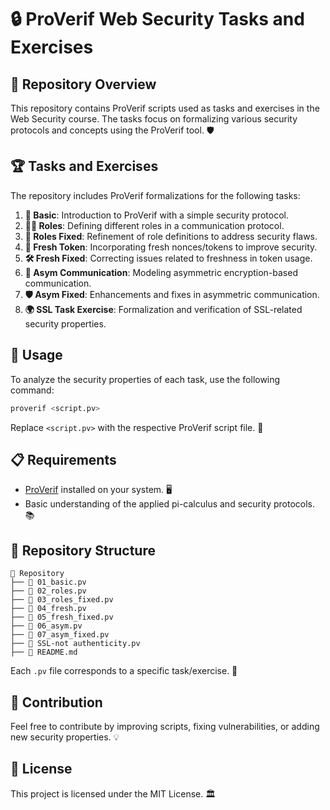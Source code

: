 # 🔒 ProVerif Web Security Tasks and Exercises

## 📌 Repository Overview
This repository contains ProVerif scripts used as tasks and exercises in the Web Security course. The tasks focus on formalizing various security protocols and concepts using the ProVerif tool. 🛡️

## 🏆 Tasks and Exercises
The repository includes ProVerif formalizations for the following tasks:

1. **📖 Basic**: Introduction to ProVerif with a simple security protocol.
2. **🧑‍💻 Roles**: Defining different roles in a communication protocol.
3. **🔧 Roles Fixed**: Refinement of role definitions to address security flaws.
4. **🔑 Fresh Token**: Incorporating fresh nonces/tokens to improve security.
5. **🛠️ Fresh Fixed**: Correcting issues related to freshness in token usage.
6. **🔐 Asym Communication**: Modeling asymmetric encryption-based communication.
7. **🛡️ Asym Fixed**: Enhancements and fixes in asymmetric communication.
8. **🌍 SSL Task Exercise**: Formalization and verification of SSL-related security properties.

## 🚀 Usage
To analyze the security properties of each task, use the following command:
```sh
proverif <script.pv>
```
Replace `<script.pv>` with the respective ProVerif script file. 🎯

## 📋 Requirements
- [ProVerif](https://proverif.inria.fr/) installed on your system. 🖥️
- Basic understanding of the applied pi-calculus and security protocols. 📚

## 📂 Repository Structure
```
📁 Repository
├── 📜 01_basic.pv
├── 📜 02_roles.pv
├── 📜 03_roles_fixed.pv
├── 📜 04_fresh.pv
├── 📜 05_fresh_fixed.pv
├── 📜 06_asym.pv
├── 📜 07_asym_fixed.pv
├── 📜 SSL-not authenticity.pv
├── 📄 README.md
```
Each `.pv` file corresponds to a specific task/exercise. 📝

## 🤝 Contribution
Feel free to contribute by improving scripts, fixing vulnerabilities, or adding new security properties. 💡

## 📜 License
This project is licensed under the MIT License. 🏛️


